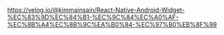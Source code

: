 https://velog.io/@kimmainsain/React-Native-Android-Widget-%EC%83%9D%EC%84%B1-%EC%9C%84%EC%A0%AF-%EC%8B%A4%EC%8B%9C%EA%B0%84-%EC%97%B0%EB%8F%99

